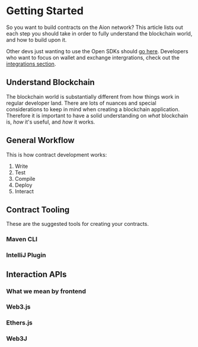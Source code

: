 # Getting Started

So you want to build contracts on the Aion network? This article lists out each step you should take in order to fully understand the blockchain world, and how to build upon it.

Other devs just wanting to use the Open SDKs should [go here](example.com). Developers who want to focus on wallet and exchange intergrations, check out the [integrations section](example.com).

## Understand Blockchain

The blockchain world is substantially different from how things work in regular developer land. There are lots of nuances and special considerations to keep in mind when creating a blockchain application. Therefore it is important to have a solid understanding on _what_ blockchain is, _how_ it's useful, and _how_ it works.

## General Workflow

This is how contract development works:

1. Write
2. Test
3. Compile
4. Deploy
5. Interact

## Contract Tooling

These are the suggested tools for creating your contracts.

### Maven CLI

<!-- TODO: What is it? -->
<!-- TODO: How does the embedded AVM work? -->

### IntelliJ Plugin

<!-- TODO: What is it? -->
<!-- TODO: How does it work with Maven CLI and the embedded AVM? -->

## Interaction APIs

### What we mean by frontend

<!-- TODO: explain what we mean by frontend, and how it works in the blockchain world. -->

### Web3.js

<!-- TODO: What is this? JS Framework that lets you call from and send requsts to the blockchain. -->
<!-- TODO: Define usecases -->

### Ethers.js

<!-- TODO: What is this? JS Framework that lets you call from and send requsts to the blockchain. -->
<!-- TODO: Define usecases -->

### Web3J

<!-- TODO: What is this? Java build tool that lets your standard Java app talk to the blockchain. -->
<!-- TODO: Define usecases -->